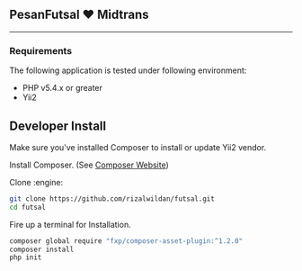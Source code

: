 ## PesanFutsal :heart: Midtrans
-------------------------------
### Requirements
The following application is tested under following environment:
* PHP v5.4.x or greater
* Yii2

## Developer Install
Make sure you've installed Composer to install or update Yii2 vendor.

Install Composer. (See [Composer Website](https://getcomposer.org/download/))

Clone :engine:

```bash
git clone https://github.com/rizalwildan/futsal.git
cd futsal
```
Fire up a terminal for Installation. 

```bash
composer global require "fxp/composer-asset-plugin:^1.2.0"
composer install
php init
```
